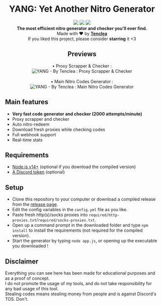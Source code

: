 <h1 align="center">YANG: Yet Another Nitro Generator</h1>

<p align="center">
  <a href="https://github.com/Tenclea/YANG/"><img src="https://img.shields.io/github/last-commit/tenclea/yang?style=flat" /></a>
  <a href="https://github.com/Tenclea/YANG/stargazers"><img src="https://img.shields.io/github/stars/Tenclea/YANG?style=flat" /></a>
  <a href="https://github.com/Tenclea/YANG"><img src="https://visitor-badge.laobi.icu/badge?page_id=tenclea.YANG" /></a>
 
  <br>
  <b>The most efficient nitro generator and checker you'll ever find.</b><br>
  Made with ❤ by <b><a href="https://github.com/tenclea">Tenclea</a></b>
  <br>
  If you liked this project, please consider <b>starring</b> it <3
</p>

<h2 align="center">Previews</h2>

<p align="center">
   • Proxy Scrapper & Checker : <br>
   <img src="https://i.imgur.com/PQElB3e.png" title="YANG - By Tenclea : Proxy Scrapper & Checker"/>
   <br><br>
   • Main Nitro Codes Generator : <br>
   <img src="https://i.imgur.com/4QlDMU9.png" title="YANG - By Tenclea : Main Nitro Codes Generator"/>
</p>

## Main features

* **Very fast code generator and checker (2000 attempts/minute)**
* Proxy scrapper and checker
* Auto nitro-redeem
* Download fresh proxies while checking codes
* Full webhook support
* Real-time stats

## Requirements

* [Node.js v14+](https://nodejs.org/en/) (optional if you download the compiled version)
* [A Discord token](https://github.com/Tyrrrz/DiscordChatExporter/wiki/Obtaining-Token-and-Channel-IDs#how-to-get-a-user-token) (optional)

## Setup

* Clone this repository to your computer or download a compiled release from the [release page](https://github.com/Tenclea/YANG/releases).
* Edit the config variables in the `config.yml` file as you like.
* Paste fresh http(s)/socks proxies into `required/http-proxies.txt`/`required/socks-proxies.txt`.
* Open up a command prompt in the downloaded folder and type `npm install` to install the requirements (not required for the compiled version).
* Start the generator by typing `node app.js`, or opening up the executable you downloaded !

## Disclaimer

Everything you can see here has been made for educational purposes and as a proof of concept.  
I do not promote the usage of my tools, and do not take responsibility for any bad usage of this tool.  
Stealing codes means stealing money from people and is against Discord's TOS. Don't.
